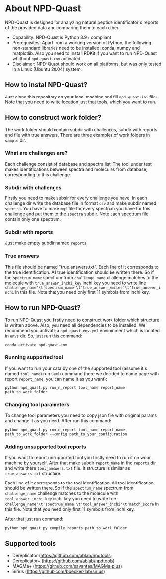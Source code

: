 # About NPD-Quast
NPD-Quast is designed for analyzing natural peptide identificator\`s reports of the provided data and comparing them to each other.

* Copability: NPD-Quast is Python 3.9+ compliant
* Prerequisites: Apart from a working version of Python, the following non-standard libraries need to be installed: conda, numpy and matplotlib. Also you need to install RDKit if you want to run NPD-Quast whithout `npd-quast-env` activated.
* Disclaimer: NPD-Quast should work on all platforms, but was only tested in a Linux (Ubuntu 20.04) system.

## How to instal NPD-Quast?
Just clone this repository on your local machine and fill `npd_quast.ini` file. Note that you need to write location just that tools, which you want to run.

## How to construct work folder?
The work folder should contain subdir with challenges, subdir with reports and file with true answers. There are three examples of work folders in `sample` dir.

### What are challenges are?
Each challenge consist of database and spectra list. The tool under test makes identifications between spectra and molecules from database, corresponding to this challenge.

### Subdir with challenges
Firstly you need to make subsir for every challenge you have. In each challenge dir write the database file in format `csv` and make subdir named `spectra`. You have to make `mgf` file for every spectrum you have for this challenge and put them to the `spectra` subdir. Note each spectrum file contain only one spectrum.

### Subdir with reports
Just make empty subdir named `reports`.

### True answers
This file should be named "true.answers.txt". Each line of it corresponds to the true identification. All true identification should be written there. So if the `spectrum_name` spectrum from `challenge_name` challenge matches to the molecule with `true_answer_inchi_key` inchi key you need to write line `challenge_name'\t'spectrum_name'\t'true_answer_smiles'\t'true_answer_inchi` in this file. Note that you need only first 11 symbols from inchi key.

## How to run NPD-Quast?
To run NPD-Quast you firstly need to construct work folder which structure is written above. Also, you need all dependencies to be installed. We recommend you activate a `npd-quast-env.yml` environment which is located in `envs` dir. So, just run this command:

```conda activate npd-quast-env```

### Running supported tool
If you want to run your data by one of the supported tool (assume it\`s named `tool_name`) run such command (here we decided to name page with report `report_name`, you can name it as you want):

```python npd_quast.py run_n_report tool_name report_name path_to_work_folder```

### Changing tool parameters
To change tool parameters you need to copy json file with original params and change it as you need. After run this command:

```python npd_quast.py run_n_report tool_name report_name path_to_work_folder --config path_to_your_configuration```

### Adding unsupported tool reports
If you want to report unsupported tool you firstly need to run it on wour machine by yourself. After that make subdir `report_name` in the `reports` dir and write there `tool_answers.txt` file. It structure is similar as `true_answers.txt` structure. 

Each line of it corresponds to the tool identification. All tool identification should be written there. So if the `spectrum_name` spectrum from `challenge_name` challenge matches to the molecule with `tool_answer_inchi_key` inchi key you need to write line `challenge_name'\t'spectrum_name'\t'tool_answer_inchi'\t'match_score` in this file. Note that you need only first 11 symbols from inchi key.

After that just run command:

```python npd_quast.py compile_reports path_to_work_folder```

## Supported tools
* Dereplicator (https://github.com/ablab/npdtools)
* Dereplicator+ (https://github.com/ablab/npdtools)
* MAGMa+ (https://github.com/savantas/MAGMa-plus)
* Sirius (https://github.com/boecker-lab/sirius)
